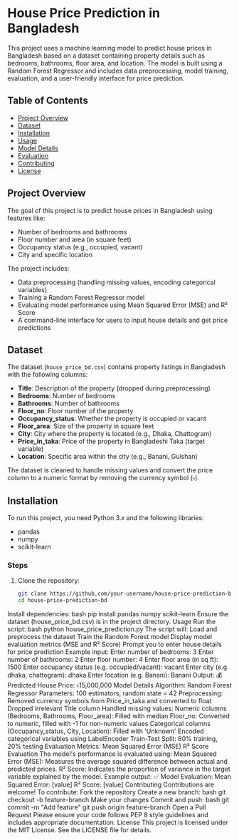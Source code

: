 # House Price Prediction in Bangladesh

This project uses a machine learning model to predict house prices in Bangladesh based on a dataset containing property details such as bedrooms, bathrooms, floor area, and location. The model is built using a Random Forest Regressor and includes data preprocessing, model training, evaluation, and a user-friendly interface for price prediction.

## Table of Contents

- [Project Overview](#project-overview)
- [Dataset](#dataset)
- [Installation](#installation)
- [Usage](#usage)
- [Model Details](#model-details)
- [Evaluation](#evaluation)
- [Contributing](#contributing)
- [License](#license)

## Project Overview

The goal of this project is to predict house prices in Bangladesh using features like:

- Number of bedrooms and bathrooms
- Floor number and area (in square feet)
- Occupancy status (e.g., occupied, vacant)
- City and specific location

The project includes:

- Data preprocessing (handling missing values, encoding categorical variables)
- Training a Random Forest Regressor model
- Evaluating model performance using Mean Squared Error (MSE) and R² Score
- A command-line interface for users to input house details and get price predictions

## Dataset

The dataset (`house_price_bd.csv`) contains property listings in Bangladesh with the following columns:

- **Title**: Description of the property (dropped during preprocessing)
- **Bedrooms**: Number of bedrooms
- **Bathrooms**: Number of bathrooms
- **Floor_no**: Floor number of the property
- **Occupancy_status**: Whether the property is occupied or vacant
- **Floor_area**: Size of the property in square feet
- **City**: City where the property is located (e.g., Dhaka, Chattogram)
- **Price_in_taka**: Price of the property in Bangladeshi Taka (target variable)
- **Location**: Specific area within the city (e.g., Banani, Gulshan)

The dataset is cleaned to handle missing values and convert the price column to a numeric format by removing the currency symbol (৳).

## Installation

To run this project, you need Python 3.x and the following libraries:

- pandas
- numpy
- scikit-learn

### Steps

1. Clone the repository:

   ```bash
   git clone https://github.com/your-username/house-price-prediction-bd.git
   cd house-price-prediction-bd
Install dependencies:
bash
pip install pandas numpy scikit-learn
Ensure the dataset (house_price_bd.csv) is in the project directory.
Usage
Run the script:
bash
python house_price_prediction.py
The script will:
Load and preprocess the dataset
Train the Random Forest model
Display model evaluation metrics (MSE and R² Score)
Prompt you to enter house details for price prediction
Example input:
Enter number of bedrooms: 3
Enter number of bathrooms: 2
Enter floor number: 4
Enter floor area (in sq ft): 1500
Enter occupancy status (e.g. occupied/vacant): vacant
Enter city (e.g. dhaka, chattogram): dhaka
Enter location (e.g. Banani): Banani
Output:
💰 Predicted House Price: ৳15,000,000
Model Details
Algorithm: Random Forest Regressor
Parameters: 100 estimators, random state = 42
Preprocessing:
Removed currency symbols from Price_in_taka and converted to float
Dropped irrelevant Title column
Handled missing values:
Numeric columns (Bedrooms, Bathrooms, Floor_area): Filled with median
Floor_no: Converted to numeric, filled with -1 for non-numeric values
Categorical columns (Occupancy_status, City, Location): Filled with 'Unknown'
Encoded categorical variables using LabelEncoder
Train-Test Split: 80% training, 20% testing
Evaluation Metrics:
Mean Squared Error (MSE)
R² Score
Evaluation
The model's performance is evaluated using:
Mean Squared Error (MSE): Measures the average squared difference between actual and predicted prices.
R² Score: Indicates the proportion of variance in the target variable explained by the model.
Example output:
✅ Model Evaluation:
Mean Squared Error: [value]
R² Score: [value]
Contributing
Contributions are welcome! To contribute:
Fork the repository
Create a new branch:
bash
git checkout -b feature-branch
Make your changes
Commit and push:
bash
git commit -m "Add feature"
git push origin feature-branch
Open a Pull Request
Please ensure your code follows PEP 8 style guidelines and includes appropriate documentation.
License
This project is licensed under the MIT License. See the LICENSE file for details.
```
